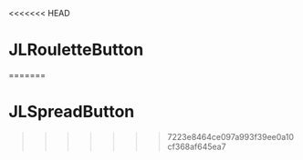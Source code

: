 <<<<<<< HEAD
# JLRouletteButton
=======
# JLSpreadButton
>>>>>>> 7223e8464ce097a993f39ee0a10cf368af645ea7
